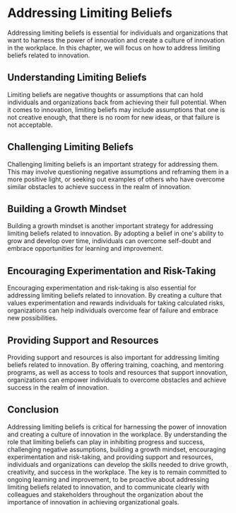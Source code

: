Addressing Limiting Beliefs
=============================================================================

Addressing limiting beliefs is essential for individuals and organizations that want to harness the power of innovation and create a culture of innovation in the workplace. In this chapter, we will focus on how to address limiting beliefs related to innovation.

Understanding Limiting Beliefs
------------------------------

Limiting beliefs are negative thoughts or assumptions that can hold individuals and organizations back from achieving their full potential. When it comes to innovation, limiting beliefs may include assumptions that one is not creative enough, that there is no room for new ideas, or that failure is not acceptable.

Challenging Limiting Beliefs
----------------------------

Challenging limiting beliefs is an important strategy for addressing them. This may involve questioning negative assumptions and reframing them in a more positive light, or seeking out examples of others who have overcome similar obstacles to achieve success in the realm of innovation.

Building a Growth Mindset
-------------------------

Building a growth mindset is another important strategy for addressing limiting beliefs related to innovation. By adopting a belief in one's ability to grow and develop over time, individuals can overcome self-doubt and embrace opportunities for learning and improvement.

Encouraging Experimentation and Risk-Taking
-------------------------------------------

Encouraging experimentation and risk-taking is also essential for addressing limiting beliefs related to innovation. By creating a culture that values experimentation and rewards individuals for taking calculated risks, organizations can help individuals overcome fear of failure and embrace new possibilities.

Providing Support and Resources
-------------------------------

Providing support and resources is also important for addressing limiting beliefs related to innovation. By offering training, coaching, and mentoring programs, as well as access to tools and resources that support innovation, organizations can empower individuals to overcome obstacles and achieve success in the realm of innovation.

Conclusion
----------

Addressing limiting beliefs is critical for harnessing the power of innovation and creating a culture of innovation in the workplace. By understanding the role that limiting beliefs can play in inhibiting progress and success, challenging negative assumptions, building a growth mindset, encouraging experimentation and risk-taking, and providing support and resources, individuals and organizations can develop the skills needed to drive growth, creativity, and success in the workplace. The key is to remain committed to ongoing learning and improvement, to be proactive about addressing limiting beliefs related to innovation, and to communicate clearly with colleagues and stakeholders throughout the organization about the importance of innovation in achieving organizational goals.
